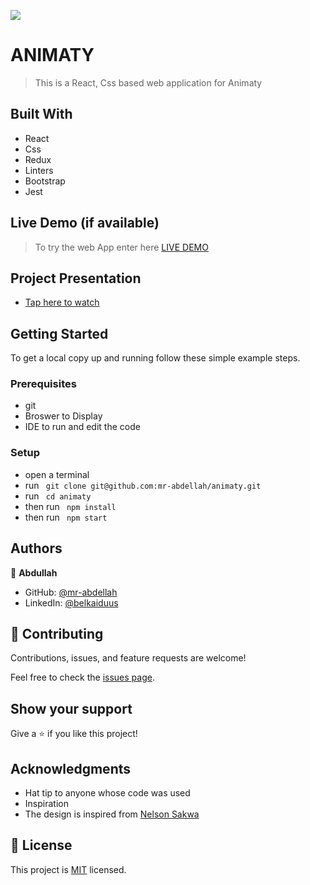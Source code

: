 ![](https://img.shields.io/badge/Microverse-blueviolet)

# ANIMATY

> This is a React, Css based web application for Animaty


## Built With

- React
- Css
- Redux
- Linters
- Bootstrap
- Jest

## Live Demo (if available)
> To try the web App enter here [LIVE DEMO](https://mr-abdellah.github.io/animaty)

## Project Presentation
- [Tap here to watch](https://www.loom.com/share/ef0025f71cca494093d388ad1b8c215f)

## Getting Started

To get a local copy up and running follow these simple example steps.

### Prerequisites

- git
- Broswer to Display
- IDE to run and edit the code

### Setup

- open a terminal
- run ``` git clone git@github.com:mr-abdellah/animaty.git```
- run ``` cd animaty```
- then run ``` npm install```
- then run ``` npm start```

## Authors

👤 **Abdullah**

- GitHub: [@mr-abdellah](https://github.com/mr-abdellah)
- LinkedIn: [@belkaiduus](https://www.linkedin.com/in/belkaidus/)

## 🤝 Contributing

Contributions, issues, and feature requests are welcome!

Feel free to check the [issues page](../../issues/).

## Show your support

Give a ⭐️ if you like this project!

## Acknowledgments

- Hat tip to anyone whose code was used
- Inspiration
- The design is inspired from [Nelson Sakwa](https://www.behance.net/sakwadesignstudio)

## 📝 License

This project is [MIT](./MIT.md) licensed.
